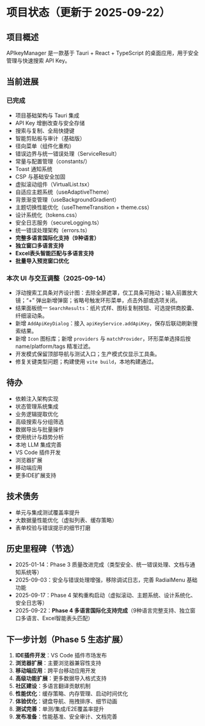 # 项目状态（更新于 2025-09-22）

## 项目概述
APIkeyManager 是一款基于 Tauri + React + TypeScript 的桌面应用，用于安全管理与快速搜索 API Key。

## 当前进展
### 已完成
- 项目基础架构与 Tauri 集成
- API Key 增删改查与安全存储
- 搜索与复制、全局快捷键
- 智能剪贴板与审计（基础版）
- 径向菜单（组件化重构）
- 错误边界与统一错误处理（ServiceResult）
- 常量与配置管理（constants/）
- Toast 通知系统
- CSP 与基础安全加固
- 虚拟滚动组件（VirtualList.tsx）
- 自适应主题系统（useAdaptiveTheme）
- 背景渐变管理（useBackgroundGradient）
- 主题切换性能优化（useThemeTransition + theme.css）
- 设计系统化（tokens.css）
- 安全日志服务（secureLogging.ts）
- 统一错误处理架构（errors.ts）
- **完整多语言国际化支持（9种语言）**
- **独立窗口多语言支持**
- **Excel表头智能匹配与多语言支持**
- **批量导入预览窗口优化**

### 本次 UI 与交互调整（2025-09-14）
- 浮动搜索工具条对齐设计图：去除全屏遮罩，仅工具条可拖动；输入前置放大镜；“+” 弹出新增弹窗；省略号触发环形菜单，点击外部或选项关闭。
- 结果面板统一 `SearchResults`：纸片式样、图标复制按钮、可选提供商胶囊、纤细滚动条。
- 新增 `AddApiKeyDialog`：接入 `apiKeyService.addApiKey`，保存后联动刷新搜索结果。
- 新增 `Icon` 图标库；新增 `providers` 与 `matchProvider`，环形菜单选择后按 name/platform/tags 精准过滤。
- 开发模式保留顶部导航与测试入口；生产模式仅显示工具条。
- 修复关键类型问题；构建使用 `vite build`，本地构建通过。

## 待办
- 依赖注入架构实现
- 状态管理系统集成
- 业务逻辑提取优化
- 高级搜索与分组筛选
- 数据导出与批量操作
- 使用统计与趋势分析
- 本地 LLM 集成完善
- VS Code 插件开发
- 浏览器扩展
- 移动端应用
- 更多IDE扩展支持

## 技术债务
- 单元与集成测试覆盖率提升
- 大数据量性能优化（虚拟列表、缓存策略）
- 表单校验与错误提示的细节打磨

## 历史里程碑（节选）
- 2025-01-14：Phase 3 质量改进完成（类型安全、统一错误处理、文档与通知系统等）
- 2025-09-03：安全与错误处理增强，移除调试日志，完善 RadialMenu 基础功能
- 2025-09-17：Phase 4 架构重构启动（虚拟滚动、主题系统、设计系统化、安全日志等）
- 2025-09-22：**Phase 4 多语言国际化支持完成**（9种语言完整支持、独立窗口多语言、Excel智能表头匹配）

## 下一步计划（Phase 5 生态扩展）
1. **IDE插件开发**：VS Code 插件市场发布
2. **浏览器扩展**：主要浏览器兼容性支持
3. **移动端应用**：跨平台移动应用开发
4. **高级功能扩展**：更多数据导入格式支持
5. **社区建设**：多语言翻译贡献机制
6. **性能优化**：缓存策略、内存管理、启动时间优化
7. **体验优化**：键盘导航、拖拽排序、细节动画
8. **测试完善**：单测/集成/E2E覆盖率提升
9. **发布准备**：性能基准、安全审计、文档完善

